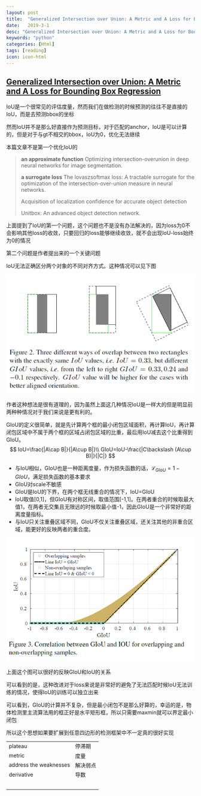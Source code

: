 ```yaml
---
layout: post
title:  "Generalized Intersection over Union: A Metric and A Loss for Bounding Box Regression"
date:   2019-3-1
desc: "Generalized Intersection over Union: A Metric and A Loss for Bounding Box Regression"
keywords: "python"
categories: [Html]
tags: [reading]
icon: icon-html
---
```


## [Generalized Intersection over Union: A Metric and A Loss for Bounding Box Regression](https://arxiv.org/pdf/1902.09630.pdf)

IoU是一个很常见的评估度量，然而我们在做检测的时候预测的往往不是直接的IoU，而是去预测bbox的坐标

然而IoU并不是那么好直接作为预测目标，对于匹配的anchor，IoU是可以计算的，但是对于与gt不相交的bbox，IoU为0，优化无法继续

本篇文章不是第一个优化IoU的

> **an approximate function** Optimizing intersection-overunion in deep neural networks for image segmentation.
>
> **a surrogate loss** The lovaszsoftmax loss: A tractable surrogate for the optimization of the intersection-over-union measure in neural networks.
>
> Acquisition of localization confidence for accurate object detection
>
> Unitbox: An advanced object detection network.

上面提到了IoU的第一个问题，这个问题也不是没有办法解决的，因为loss为0不会影响其他loss的收敛，只要回归的loss能够继续收敛，就不会出现IoU-loss始终为0的情况

第二个问题是作者提出来的一个关键问题

IoU无法正确区分两个对象的不同对齐方式。这种情况可以见下图

<img src='../assets/img/paper-2-1.jpg' style="zoom:100%">

作者这种想法是很有道理的，因为虽然上面这几种情况IoU是一样大的但是明显前两种种情况对于我们来说是更有利的。

GIoU的定义很简单，就是先计算两个框的最小闭包区域面积，再计算IoU，再计算闭包区域中不属于两个框的区域占闭包区域的比重，最后用IoU减去这个比重得到GIoU。
$$
IoU=\frac{|A\cap B|}{|A\cup B|}\\
GIoU=IoU-\frac{|C\backslash (A\cup B)|}{|C|}
$$

- 与IoU相似，GIoU也是一种距离度量，作为损失函数的话，$\mathcal{L}_{GIoU}=1-GIoU$，满足损失函数的基本要求
- GIoU对scale不敏感
- GIoU是IoU的下界，在两个框无线重合的情况下，IoU=GIoU
- IoU取值[0,1]，但GIoU有对称区间，取值范围[-1,1]。在两者重合的时候取最大值1，在两者无交集且无限远的时候取最小值-1，因此GIoU是一个非常好的距离度量指标。
- 与IoU只关注重叠区域不同，GIoU不仅关注重叠区域，还关注其他的非重合区域，能更好的反映两者的重合度。

<img src='../assets/img/paper-2-2.jpg' style="zoom:100%">

上面这个图可以很好的反映GIoU和IoU的关系

可以看到的是，这种改进对于loss来说是非常好的避免了无法匹配时候IoU无法训练的情况，使得IoU的训练可以独立出来

可以看到，GIoU的计算并不复杂，但是最小闭包不是那么好算的，幸运的是，物体检测里主流算法用的框正好是水平矩形框，所以只需要maxmin就可以界定最小闭包

所以这个思想如果要扩展到任意四边形的检测框架中不一定真的很好实现



|                        |          |
| ---------------------- | -------- |
| plateau                | 停滞期   |
| metric                 | 度量     |
| address the weaknesses | 解决弱点 |
| derivative             | 导数     |
|                        |          |
|                        |          |
|                        |          |
|                        |          |
|                        |          |

